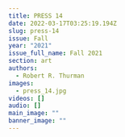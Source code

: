 ```yaml
---
title: PRESS 14
date: 2022-03-17T03:25:19.194Z
slug: press-14
issue: Fall
year: "2021"
issue_full_name: Fall 2021
section: art
authors:
  - Robert R. Thurman
images:
  - press_14.jpg
videos: []
audio: []
main_image: ""
banner_image: ""
---
```

 